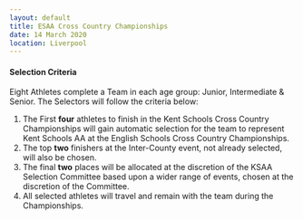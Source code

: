 ```yaml
---
layout: default
title: ESAA Cross Country Championships
date: 14 March 2020
location: Liverpool
---
```


#### Selection Criteria

Eight Athletes complete a Team in each age group: Junior, Intermediate &amp; Senior. The Selectors will follow the criteria below:

1. The First **four** athletes to finish in the Kent Schools Cross Country Championships will gain automatic selection for the team to represent Kent Schools AA at the English Schools Cross Country Championships.
2. The top **two** finishers at the Inter-County event, not already selected, will also be chosen.
3. The final **two** places will be allocated at the discretion of the KSAA Selection Committee based upon a wider range of events, chosen at the discretion of the Committee.
4. All selected athletes will travel and remain with the team during the Championships.

